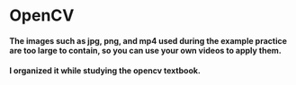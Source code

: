 # OpenCV
#### The images such as jpg, png, and mp4 used during the example practice are too large to contain, so you can use your own videos to apply them.
#### I organized it while studying the opencv textbook.
